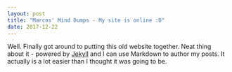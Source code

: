 ```yaml
---
layout: post
title: "Marcos' Mind Dumps - My site is online :D"
date: 2017-12-22
---
```


Well. Finally got around to putting this old website together. Neat thing about it - powered by [Jekyll](http://jekyllrb.com) and I can use Markdown to author my posts. It actually is a lot easier than I thought it was going to be.